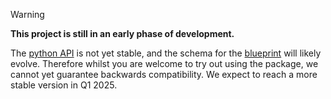 > [!Warning] 
> **This project is still in an early phase of development.**
>
> The [python API](https://c-star.readthedocs.io/en/latest/api.html) is not yet stable, and the schema for the [blueprint](https://c-star.readthedocs.io/en/latest/terminology.html#term-blueprint) will likely evolve. 
> Therefore whilst you are welcome to try out using the package, we cannot yet guarantee backwards compatibility. 
> We expect to reach a more stable version in Q1 2025.